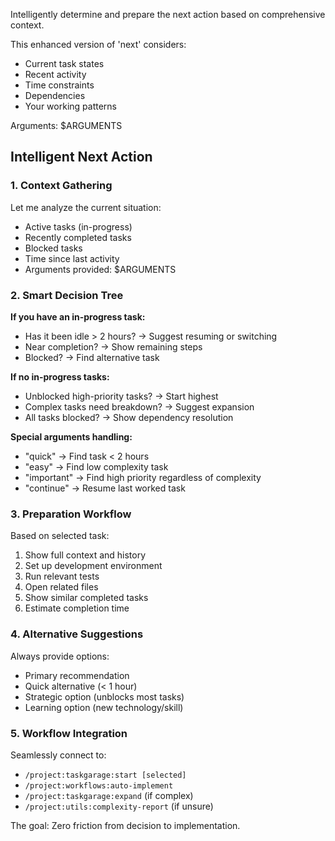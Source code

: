 Intelligently determine and prepare the next action based on comprehensive context.

This enhanced version of 'next' considers:
- Current task states
- Recent activity
- Time constraints
- Dependencies
- Your working patterns

Arguments: $ARGUMENTS

## Intelligent Next Action

### 1. **Context Gathering**
Let me analyze the current situation:
- Active tasks (in-progress)
- Recently completed tasks
- Blocked tasks
- Time since last activity
- Arguments provided: $ARGUMENTS

### 2. **Smart Decision Tree**

**If you have an in-progress task:**
- Has it been idle > 2 hours? → Suggest resuming or switching
- Near completion? → Show remaining steps
- Blocked? → Find alternative task

**If no in-progress tasks:**
- Unblocked high-priority tasks? → Start highest
- Complex tasks need breakdown? → Suggest expansion
- All tasks blocked? → Show dependency resolution

**Special arguments handling:**
- "quick" → Find task < 2 hours
- "easy" → Find low complexity task
- "important" → Find high priority regardless of complexity
- "continue" → Resume last worked task

### 3. **Preparation Workflow**

Based on selected task:
1. Show full context and history
2. Set up development environment
3. Run relevant tests
4. Open related files
5. Show similar completed tasks
6. Estimate completion time

### 4. **Alternative Suggestions**

Always provide options:
- Primary recommendation
- Quick alternative (< 1 hour)
- Strategic option (unblocks most tasks)
- Learning option (new technology/skill)

### 5. **Workflow Integration**

Seamlessly connect to:
- `/project:taskgarage:start [selected]` 
- `/project:workflows:auto-implement`
- `/project:taskgarage:expand` (if complex)
- `/project:utils:complexity-report` (if unsure)

The goal: Zero friction from decision to implementation.